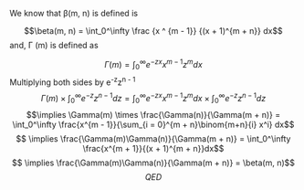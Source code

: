 We know that &beta;(m, n) is defined is

$$\beta(m, n) = \int_0^\infty \frac {x ^ {m - 1}} {(x + 1)^{m + n}} dx$$
and, &Gamma; (m) is defined as

$$\Gamma(m) = \int_0^\infty e^{-zx} x^{m-1}z^m dx$$
Multiplying both sides by e<sup>-z</sup>z<sup>n - 1</sup>
$$\Gamma(m) \times \int_0^\infty e^{-z}z^{n - 1}dz =  \int_0^\infty e^{-zx}x^{m - 1}z^mdx \times \int_0^\infty e^{-z}z^{n - 1}dz$$
$$\implies \Gamma(m) \times \frac{\Gamma(n)}{\Gamma(m + n)} = \int_0^\infty \frac{x^{m - 1}}{\sum_{i = 0}^{m + n}\binom{m+n}{i} x^i} dx$$
$$ \implies \frac{\Gamma(m)\Gamma(n)}{\Gamma(m + n)} = \int_0^\infty \frac{x^{m + 1}}{(x + 1)^{m + n}}dx$$
$$ \implies \frac{\Gamma(m)\Gamma(n)}{\Gamma(m + n)} = \beta(m, n)$$
$$QED$$